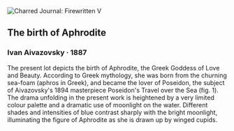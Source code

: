 <div class="artwork-of-the-day">
  <div class="container">
    <div class="img-wrapper">
      <img
        src="https://uploads0.wikiart.org/00380/images/ivan-aivazovsky/the-birth-of-aphrodite-ivan-konstantinovich-aivazovsky.jpg!Large.jpg"
        alt="Charred Journal: Firewritten V" />
    </div>
    <div class="artwork-detail">
      <div class="artwork-origin"> 
        <h2 class="artwork-name">The birth of Aphrodite</h2>
        <h3 class="artist">
          Ivan Aivazovsky
                    ·  1887
        </h3>
      </div>
      <p class="description">
        <span class="artwork-description-text ng-binding" ng-bind-html="viewModel.ArtworkOfTheDay.Description | unsafe">The present lot depicts the birth of Aphrodite, the Greek Goddess of Love and Beauty. According to Greek mythology, she was born from the churning sea-foam (aphros in Greek), and became the lover of Poseidon, the subject of Aivazovsky's 1894 masterpiece Poseidon's Travel over the Sea (fig. 1). The drama unfolding in the present work is heightened by a very limited colour palette and a dramatic use of moonlight on the water. Different shades and intensities of blue contrast sharply with the bright moonlight, illuminating the figure of Aphrodite as she is drawn up by winged cupids.</span>
                        <div class="text-shadow-container" ng-show="showShadow" style=""></div>
      </p>
    </div>
  </div>

</div>
